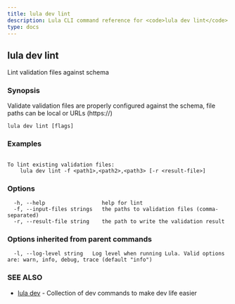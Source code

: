 ```yaml
---
title: lula dev lint
description: Lula CLI command reference for <code>lula dev lint</code>.
type: docs
---
```

## lula dev lint

Lint validation files against schema

### Synopsis

Validate validation files are properly configured against the schema, file paths can be local or URLs (https://)

```
lula dev lint [flags]
```

### Examples

```

To lint existing validation files:
	lula dev lint -f <path1>,<path2>,<path3> [-r <result-file>]

```

### Options

```
  -h, --help                  help for lint
  -f, --input-files strings   the paths to validation files (comma-separated)
  -r, --result-file string    the path to write the validation result
```

### Options inherited from parent commands

```
  -l, --log-level string   Log level when running Lula. Valid options are: warn, info, debug, trace (default "info")
```

### SEE ALSO

* [lula dev](./lula_dev.md)	 - Collection of dev commands to make dev life easier

